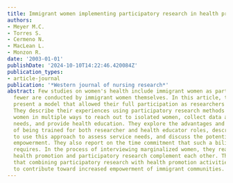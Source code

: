 ```yaml
---
title: Immigrant women implementing participatory research in health promotion
authors:
- Meyer M.C.
- Torres S.
- Cermeno N.
- MacLean L.
- Monzon R.
date: '2003-01-01'
publishDate: '2024-10-10T14:22:46.420084Z'
publication_types:
- article-journal
publication: '*Western journal of nursing research*'
abstract: Few studies on women's health include immigrant women as participants, and
  fewer are conducted by immigrant women themselves. In this article, the authors
  present a model that allowed their full participation as researchers and authors.
  They describe their experiences using participatory research methods with Hispanic
  women in multiple ways to reach out to isolated women, collect data about community
  needs, and provide health education. They explore the advantages and challenges
  of being trained for both researcher and health educator roles, describe opportunities
  to use this approach to assess service needs, and discuss the potential for personal
  empowerment. They also report on the time commitment that such a bilingual project
  requires. In the process of interviewing marginalized women, they realized how much
  health promotion and participatory research complement each other. The authors conclude
  that combining participatory research with health promotion activities has promise
  to contribute toward increased empowerment of immigrant communities.
---
```


